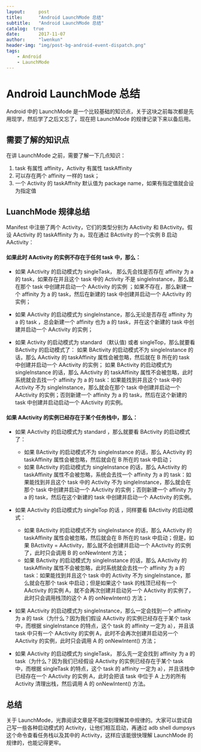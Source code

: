 ```yaml
---
layout:     post
title:      "Android LaunchMode 总结"
subtitle:   "Android LaunchMode 总结"
catalog:  true
date:       2017-11-07
author:     "lwenkun"
header-img: "img/post-bg-android-event-dispatch.png" 
tags:
    - Android
    - LaunchMode
---
```


# Android LaunchMode 总结
Android 中的 LaunchMode 是一个比较基础的知识点，关于这块之前每次都是先用现学，然后学了之后又忘了，现在把 LaunchMode 的规律记录下来以备后用。

## 需要了解的知识点
在讲 LaunchMode 之前，需要了解一下几点知识：

1. task 有属性 affinity，Activity 有属性 taskAffinity
2. 可以存在两个 affinity 一样的 task；
3. 一个 Activity 的 taskAffnity 默认值为 package name，如果有指定值就会设为指定值

## LuanchMode 规律总结

Manifest 中注册了两个 Activity，它们的类型分别为 AActivity 和 BActivity。假设 AActivity 的 taskAffinity 为 a，现在通过 BActivity 的一个实例 B 启动 AActivity：

#### 如果此时 AActivity 的实例不存在于任何 task 中，那么：

- 如果  AActivity 的启动模式为 singleTask， 那么先会找是否存在 affinity 为 a 的 task，如果存在并且这个 task 中的 Activity 不是 singleInstance，那么就在那个 task 中创建并启动一个 AActivity 的实例 ；如果不存在，那么新建一个 affinity 为 a  的 task，然后在新建的 task 中创建并启动一个 AActivity 的实例；

- 如果 AActivity 的启动模式为 singleInstance，那么无论是否存在 affinity 为 a 的 task ，总会新建一个 affinity 也为 a 的 task，并在这个新建的 task 中创建并启动一个 AActivity 的实例；

- 如果 Activity 的启动模式为 standard （默认值) 或者 singleTop，那么就要看 BActivity 的启动模式了：
如果 BActivity 的启动模式不为 singleInstance 的话，那么  AActivity  的 taskAffinity 属性会被忽略，然后就在 B 所在的 task 中创建并启动一个 AActivity 的实例；
如果  BActivity 的启动模式为 singleInstance 的话，那么 AActivity 的 taskAffinity 属性不会被忽略，此时系统就会去找一个 affinity 为 a 的 task：如果能找到并且这个 task 中的 Activity 不为 singleInstance，那么就会在那个 task 中创建并启动一个 AActivity 的实例；否则新建一个 affinity 为 a 的 task，然后在这个新建的 task 中创建并启动启动一个 AActivity 的实例。

#### 如果 AActivity 的实例已经存在于某个任务栈中，那么：

- 如果 AActivity 的启动模式为 standard ，那么就要看 BActivity 的启动模式了：

   - 如果 BActivity 的启动模式不为 singleInstance 的话，那么  AActivity  的 taskAffinity 属性会被忽略，然后就会在 B 所在的 task 中启动；
   - 如果  BActivity 的启动模式为 singleInstance 的话，那么 AActivity 的 taskAffinity 属性不会被忽略，系统会去找一个 affinity 为 a 的 task：如果能找到并且这个 task 中的 Activity 不为 singleInstance，那么就会在那个 task 中创建并启动一个 AActivity 的实例；否则新建一个 affinity 为 a 的 task，然后在这个新建的 task 中创建并启动一个  AActivity 的实例。
   
- 如果 AActivity 的启动模式为 singleTop 的话 ，同样要看 BActivity 的启动模式：
   - 如果 BActivity 的启动模式不为 singleInstance 的话，那么  AActivity  的 taskAffinity 属性会被忽略，然后就会在  B 所在的 task 中启动；但是，如果 BActivity = AActivity，那么就不会创建并启动一个 AActivity 的实例了，此时只会调用 B 的 onNewIntent 方法；
   - 如果 BActivity 的启动模式为 singleInstance 的话，那么 AActivity 的 taskAffinity 属性不会被忽略，此时系统就会去找一个 affinity 为 a 的 task：如果能找到并且这个 task 中的 Activity 不为 singleInstance，那么就会在那个 task 中启动；但是如果这个 task 的栈顶已经有一个 AActivity 的实例 A，就不会再次创建并启动另一个 AActivity 的实例了，此时只会调用栈顶的这个 A 的 onNewIntent() 方法；

- 如果 AActivity 的启动模式为 singleInstance，那么一定会找到一个 affinity 为 a 的 task（为什么？因为我们假设 AActivity 的实例已经存在于某个 task 中，而根据 singleInstance 的特点，这个 task 的 affinity 一定为 a），并且该 task 中只有一个 AActivity 的实例 A，此时不会再次创建并启动另一个 AActivity 的实例，此时只会调用  A 的 onNewIntent() 方法；

- 如果  AActivity 的启动模式为 singleTask， 那么先一定会找到 affinity 为 a 的 task（为什么？因为我们已经假设 AActivity 的实例已经存在于某个 task 中，而根据 singleTask 的特点，这个 task 的 affinity 一定为 a），并且该栈中已经存在一个 AActivity 的实例 A，此时会把该 task 中位于 A 上方的所有 Activity 清理出栈，然后调用 A  的 onNewIntent() 方法。

## 总结
关于 LaunchMode，光靠阅读文章是不能深刻理解其中规律的。大家可以尝试自己写一些各种启动模式的 Activity，让他们相互启动，再通过 adb shell dumpsys 这个命令查看任务栈以及其中的 Activity，这样应该能很快理解 LaunchMode 的规律的，也能记得更牢。